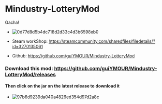 # Mindustry-LotteryMod

Gacha!

- ![0d77d8d5b4dc718d2d33c4d3b6598eb0](https://github.com/guiYMOUR/Mindustry-LotteryMod/assets/77377005/2c38512e-20b8-48af-92f9-a98a99d12913)

- Steam workShop: https://steamcommunity.com/sharedfiles/filedetails/?id=3270135061
- Github: https://github.com/guiYMOUR/Mindustry-LotteryMod

### Download this mod: https://github.com/guiYMOUR/Mindustry-LotteryMod/releases
#### Then click on the jar on the latest release to download it
- ![97b6d9239da040a4826ed354d97d2a8c](https://github.com/guiYMOUR/Mindustry-LotteryMod/assets/77377005/da84a7d4-9c47-415d-a802-4bcb1cb430dc)

